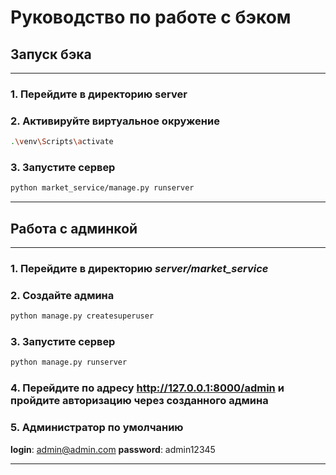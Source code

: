 # Руководство по работе с бэком

## Запуск бэка
---

### 1. Перейдите в директорию server

### 2. Активируйте виртуальное окружение
```bash
.\venv\Scripts\activate
```

### 3. Запустите сервер
```bash
python market_service/manage.py runserver
```

---

## Работа с админкой
---

### 1. Перейдите в директорию *server/market_service*

### 2. Создайте админа
```bash
python manage.py createsuperuser
```

### 3. Запустите сервер
```bash
python manage.py runserver
```

### 4. Перейдите по адресу http://127.0.0.1:8000/admin и пройдите авторизацию через созданного админа

### 5. Администратор по умолчанию
**login**: admin@admin.com
**password**: admin12345

---

